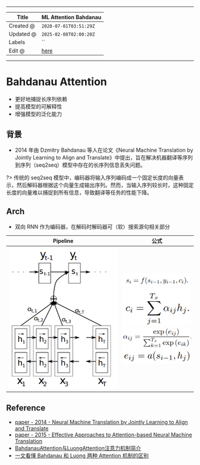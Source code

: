 -----

| Title     | ML Attention Bahdanau                                 |
| --------- | ----------------------------------------------------- |
| Created @ | `2020-07-01T03:51:29Z`                                |
| Updated @ | `2025-02-08T02:00:20Z`                                |
| Labels    | \`\`                                                  |
| Edit @    | [here](https://github.com/junxnone/aiwiki/issues/214) |

-----

# Bahdanau Attention

  - 更好地捕捉长序列依赖
  - 提高模型的可解释性
  - 增强模型的泛化能力

## 背景

  - 2014 年由 Dzmitry Bahdanau 等人在论文《Neural Machine Translation by Jointly
    Learning to Align and
    Translate》中提出，旨在解决机器翻译等序列到序列（seq2seq）模型中存在的长序列信息丢失问题。

?\> 传统的 seq2seq
模型中，编码器将输入序列编码成一个固定长度的向量表示，然后解码器根据这个向量生成输出序列。然而，当输入序列较长时，这种固定长度的向量难以捕捉到所有信息，导致翻译等任务的性能下降。

## Arch

  - 双向 RNN 作为编码器，在解码时解码器可（软）搜索源句相关部分

| Pipeline                                                     | 公式                                                                                                                                                                                                                                                                |
| ------------------------------------------------------------ | ----------------------------------------------------------------------------------------------------------------------------------------------------------------------------------------------------------------------------------------------------------------- |
| ![image](media/99df4acd093fda1a469892e94a4aad6a2dd862d6.png) | ![image](media/ee078dba1323f0adf2b2fd48052828f73a6dcea5.png) <br>![image](media/f1d08467350782713d03df514e45a0555ce36a99.png) <br> ![image](media/e4f287752cff75a59dc37ef7cb8ee2c12c7f7fe7.png) <br> ![image](media/0d03900125aeed84fccb4e0952d9ac4ac70cd93f.png) |

## Reference

  - [paper - 2014 - Neural Machine Translation by Jointly Learning to
    Align and Translate](https://arxiv.org/abs/1409.0473)
  - [paper - 2015 - Effective Approaches to Attention-based Neural
    Machine Translation](https://arxiv.org/abs/1508.04025)
  - [BahdanauAttention与LuongAttention注意力机制简介](https://blog.csdn.net/u010960155/article/details/82853632)
  - [一文看懂 Bahdanau 和 Luong 两种 Attention
    机制的区别](https://zhuanlan.zhihu.com/p/129316415)
